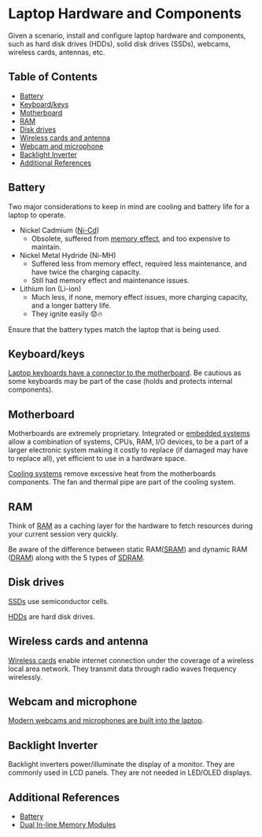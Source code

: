 # Laptop Hardware and Components

Given a scenario, install and configure laptop hardware and components, such as hard disk drives (HDDs), solid disk drives (SSDs), webcams, wireless cards, antennas, etc. 

## Table of Contents

- [Battery](#battery)
- [Keyboard/keys](#keyboardkeys)
- [Motherboard](#motherboard)
- [RAM](#ram)
- [Disk drives](#disk-drives)
- [Wireless cards and antenna](#wireless-cards-and-antenna)
- [Webcam and microphone](#webcam-and-microphone)
- [Backlight Inverter](#backlight-inverter)
- [Additional References](#additional-references)

## Battery

Two major considerations to keep in mind are cooling and battery life for a laptop to operate.

- Nickel Cadmium ([Ni-Cd](https://www.google.com/search?q=pronunciation+nicad))
	- Obsolete, suffered from [memory effect](https://www.google.com/search?q=memory+effect+in+batteries), and too expensive to maintain.
- Nickel Metal Hydride (Ni-MH)
	- Suffered less from memory effect, required less maintenance, and have twice the charging capacity.
	- Still had memory effect and maintenance issues.
- Lithium Ion (Li-ion)
	- Much less, if none, memory effect issues, more charging capacity, and a longer battery life.
	- They ignite easily 😟🔥

Ensure that the battery types match the laptop that is being used.

## Keyboard/keys

[Laptop keyboards have a connector to the motherboard](https://youtu.be/GUzBWFqTKwM?t=193).  Be cautious as some keyboards may be part of the case (holds and protects internal components).

## Motherboard

Motherboards are extremely proprietary. Integrated or [embedded systems](https://en.wikipedia.org/wiki/Embedded_system) allow a combination of systems, CPUs, RAM, I/O devices, to be a part of a larger electronic system making it costly to replace (if damaged may have to replace all), yet efficient to use in a hardware space.

[Cooling systems](https://en.wikipedia.org/wiki/Computer_cooling) remove excessive heat from the motherboards components. The fan and thermal pipe are part of the cooling system.

## RAM

Think of [RAM](https://www.google.com/search?q=what+is+the+purpose+of+ram) as a caching layer for the hardware to fetch resources during your current session very quickly.

Be aware of the difference between static RAM([SRAM](https://en.wikipedia.org/wiki/Static_random-access_memory)) and dynamic RAM ([DRAM](https://en.wikipedia.org/wiki/Dynamic_random-access_memory)) along with the 5 types of [SDRAM](https://en.wikipedia.org/wiki/Synchronous_dynamic_random-access_memory).

## Disk drives

[SSDs](https://en.wikipedia.org/wiki/Solid-state_drive) use semiconductor cells.

[HDDs](https://en.wikipedia.org/wiki/Hard_disk_drive) are hard disk drives.

## Wireless cards and antenna

[Wireless cards](https://premioinc.com/blogs/blog/what-is-a-wireless-card-and-how-does-it-work) enable internet connection under the coverage of a wireless local area network. They transmit data through radio waves frequency wirelessly.

## Webcam and microphone

[Modern webcams and microphones are built into the laptop](https://youtu.be/-qrjiBy_SyA?t=25).

## Backlight Inverter

Backlight inverters power/illuminate the display of a monitor. They are commonly used in LCD panels. They are not needed in LED/OLED displays.

## Additional References

- [Battery](http://www.iitk.ac.in/LDP/HOWTO/Battery-Powered/battery.html)
- [Dual In-line Memory Modules](https://www.sony.com/electronics/support/articles/00031001)